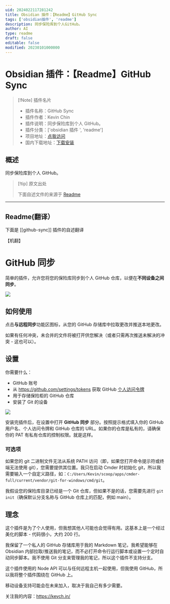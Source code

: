 ```yaml
---
uid: 2024022117281242
title: Obsidian 插件：【Readme】GitHub Sync
tags: ['obsidian插件', 'readme']
description: 同步保险库到个人GitHub。
author: AI
type: readme
draft: false
editable: false
modified: 20230101000000
---
```


# Obsidian 插件：【Readme】GitHub Sync

> [!Note] 插件名片
> - 插件名称：GitHub Sync
> - 插件作者：Kevin Chin
> - 插件说明：同步保险库到个人 GitHub。
> - 插件分类：['obsidian 插件 ', 'readme']
> - 项目地址：[点我访问](https://github.com/kevinmkchin/Obsidian-GitHub-Sync)
> - 国内下载地址：[下载安装](https://pkmer.cn/products/plugin/pluginMarket/?github-sync)

## 概述

同步保险库到个人 GitHub。

> [!tip] 原文出处
>
>下面自述文件的来源于 [Readme](https://ghproxy.net/https://raw.githubusercontent.com/kevinmkchin/Obsidian-GitHub-Sync/main/README.md)

---

## Readme(翻译）

下面是 [[github-sync]] 插件的自述翻译

【机翻】

# GitHub 同步

简单的插件，允许您将您的保险库同步到个人 GitHub 仓库，以便在**不同设备之间同步**。

![](https://cdn.pkmer.cn/covers/github-sync_2_0.png!pkmer)

## 如何使用

点击**与远程同步**功能区图标，从您的 GitHub 存储库中拉取更改并推送本地更改。

如果有任何冲突，未合并的文件将被打开供您解决（或者只需再次推送未解决的冲突 - 这也可以）。

## 设置

你需要什么：

- GitHub 账号
- 从 <https://github.com/settings/tokens> 获取 GitHub [个人访问令牌](https://docs.github.com/en/authentication/keeping-your-account-and-data-secure/managing-your-personal-access-tokens)
- 用于存储保险柜的 GitHub 仓库
- 安装了 Git 的设备

![](https://cdn.pkmer.cn/covers/github-sync_2_1.png!pkmer)

安装完插件后，在设置中打开 **GitHub 同步** 部分。按照提示格式填入你的 GitHub 用户名、个人访问令牌和 GitHub 仓库的 URL。如果你的仓库是私有的，请确保你的 PAT 有私有仓库的控制权限。就是这样。

### 可选项

如果您的 git 二进制文件无法从系统 PATH 访问（即，如果您打开命令提示符或终端无法使用 git），您需要提供其位置。我只在启动 Cmder 时初始化 git，所以我需要输入一个自定义路径，如：`C:/Users/Kevin/scoop/apps/cmder-full/current/vendor/git-for-windows/cmd/git`。

我假设您的保险库目录已经是一个 Git 仓库，但如果不是的话，您需要先进行 `git init`（确保默认分支名称与 GitHub 仓库上的匹配，例如 main）。

## 理念

这个插件是为了个人使用，但我想其他人可能也会觉得有用。这基本上是一个经过美化的脚本 - 代码很小，大约 200 行。

我保留了一个私人的 GitHub 存储库用于我的 Markdown 笔记，我希望能够在 Obsidian 内部拉取/推送我的笔记，而不必打开命令行运行脚本或设置一个定时自动同步脚本。我不使用 Git 分支来管理我的笔记，所以这个插件不支持分支。

这个插件使用的 Node API 可以与任何远程主机一起使用，但我使用 GitHub，所以我将整个插件围绕在 GitHub 上。

移动设备支持可能会在未来加入，取决于我自己有多少需要。

关注我的内容：<https://kevch.in/>
